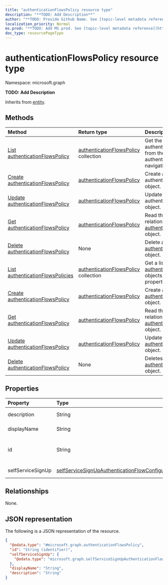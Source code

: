 ```yaml
---
title: "authenticationFlowsPolicy resource type"
description: "**TODO: Add Description**"
author: "**TODO: Provide Github Name. See [topic-level metadata reference](https://msgo.azurewebsites.net/add/document/guidelines/metadata.html#topic-level-metadata)**"
localization_priority: Normal
ms.prod: "**TODO: Add MS prod. See [topic-level metadata reference](https://msgo.azurewebsites.net/add/document/guidelines/metadata.html#topic-level-metadata)**"
doc_type: resourcePageType
---
```


# authenticationFlowsPolicy resource type

Namespace: microsoft.graph

**TODO: Add Description**


Inherits from [entity](../resources/entity.md).

## Methods
|Method|Return type|Description|
|:---|:---|:---|
|[List authenticationFlowsPolicy](../api/policyroot-list-authenticationflowspolicy.md)|[authenticationFlowsPolicy](../resources/authenticationflowspolicy.md) collection|Get the authenticationFlowsPolicies from the authenticationFlowsPolicy navigation property.|
|[Create authenticationFlowsPolicy](../api/policyroot-post-authenticationflowspolicy.md)|[authenticationFlowsPolicy](../resources/authenticationflowspolicy.md)|Create a new authenticationFlowsPolicy object.|
|[Update authenticationFlowsPolicy](../api/policyroot-update-authenticationflowspolicy.md)|[authenticationFlowsPolicy](../resources/authenticationflowspolicy.md)|Update the properties of an authenticationFlowsPolicy object.|
|[Get authenticationFlowsPolicy](../api/policyroot-get-authenticationflowspolicy.md)|[authenticationFlowsPolicy](../resources/authenticationflowspolicy.md)|Read the properties and relationships of an [authenticationFlowsPolicy](../resources/authenticationflowspolicy.md) object.|
|[Delete authenticationFlowsPolicy](../api/policyroot-delete-authenticationflowspolicy.md)|None|Delete an [authenticationFlowsPolicy](../resources/authenticationflowspolicy.md) object.|
|[List authenticationFlowsPolicies](../api/authenticationflowspolicy-list.md)|[authenticationFlowsPolicy](../resources/authenticationflowspolicy.md) collection|Get a list of the [authenticationFlowsPolicy](../resources/authenticationflowspolicy.md) objects and their properties.|
|[Create authenticationFlowsPolicy](../api/authenticationflowspolicy-create.md)|[authenticationFlowsPolicy](../resources/authenticationflowspolicy.md)|Create a new [authenticationFlowsPolicy](../resources/authenticationflowspolicy.md) object.|
|[Get authenticationFlowsPolicy](../api/authenticationflowspolicy-get.md)|[authenticationFlowsPolicy](../resources/authenticationflowspolicy.md)|Read the properties and relationships of an [authenticationFlowsPolicy](../resources/authenticationflowspolicy.md) object.|
|[Update authenticationFlowsPolicy](../api/authenticationflowspolicy-update.md)|[authenticationFlowsPolicy](../resources/authenticationflowspolicy.md)|Update the properties of an [authenticationFlowsPolicy](../resources/authenticationflowspolicy.md) object.|
|[Delete authenticationFlowsPolicy](../api/authenticationflowspolicy-delete.md)|None|Deletes an [authenticationFlowsPolicy](../resources/authenticationflowspolicy.md) object.|

## Properties
|Property|Type|Description|
|:---|:---|:---|
|description|String|**TODO: Add Description**|
|displayName|String|**TODO: Add Description**|
|id|String|**TODO: Add Description** Inherited from [entity](../resources/entity.md)|
|selfServiceSignUp|[selfServiceSignUpAuthenticationFlowConfiguration](../resources/selfservicesignupauthenticationflowconfiguration.md)|**TODO: Add Description**|

## Relationships
None.

## JSON representation
The following is a JSON representation of the resource.
<!-- {
  "blockType": "resource",
  "keyProperty": "id",
  "@odata.type": "microsoft.graph.authenticationFlowsPolicy",
  "baseType": "microsoft.graph.entity",
  "openType": false
}
-->
``` json
{
  "@odata.type": "#microsoft.graph.authenticationFlowsPolicy",
  "id": "String (identifier)",
  "selfServiceSignUp": {
    "@odata.type": "microsoft.graph.selfServiceSignUpAuthenticationFlowConfiguration"
  },
  "displayName": "String",
  "description": "String"
}
```

